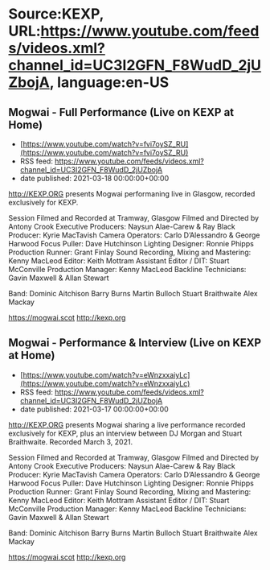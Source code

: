 # Source:KEXP, URL:https://www.youtube.com/feeds/videos.xml?channel_id=UC3I2GFN_F8WudD_2jUZbojA, language:en-US

## Mogwai - Full Performance (Live on KEXP at Home)
 - [https://www.youtube.com/watch?v=fvi7oySZ_RU](https://www.youtube.com/watch?v=fvi7oySZ_RU)
 - RSS feed: https://www.youtube.com/feeds/videos.xml?channel_id=UC3I2GFN_F8WudD_2jUZbojA
 - date published: 2021-03-18 00:00:00+00:00

http://KEXP.ORG presents Mogwai performaning live in Glasgow, recorded exclusively for KEXP.

Session Filmed and Recorded at Tramway, Glasgow
Filmed and Directed by Antony Crook
Executive Producers: Naysun Alae-Carew & Ray Black
Producer: Kyrie MacTavish
Camera Operators: Carlo D’Alessandro & George Harwood
Focus Puller: Dave Hutchinson
Lighting Designer: Ronnie Phipps
Production Runner: Grant Finlay
Sound Recording, Mixing and Mastering: Kenny MacLeod
Editor: Keith Mottram
Assistant Editor / DIT: Stuart McConville 
Production Manager: Kenny MacLeod
Backline Technicians: Gavin Maxwell & Allan Stewart

Band:
Dominic Aitchison
Barry Burns
Martin Bulloch
Stuart Braithwaite
Alex Mackay

https://mogwai.scot
http://kexp.org

## Mogwai - Performance & Interview (Live on KEXP at Home)
 - [https://www.youtube.com/watch?v=eWnzxxaiyLc](https://www.youtube.com/watch?v=eWnzxxaiyLc)
 - RSS feed: https://www.youtube.com/feeds/videos.xml?channel_id=UC3I2GFN_F8WudD_2jUZbojA
 - date published: 2021-03-17 00:00:00+00:00

http://KEXP.ORG presents Mogwai sharing a live performance recorded exclusively for KEXP, plus an interview between DJ Morgan and Stuart Braithwaite. Recorded March 3, 2021.

Session Filmed and Recorded at Tramway, Glasgow
Filmed and Directed by Antony Crook
Executive Producers: Naysun Alae-Carew & Ray Black
Producer: Kyrie MacTavish
Camera Operators: Carlo D’Alessandro & George Harwood
Focus Puller: Dave Hutchinson
Lighting Designer: Ronnie Phipps
Production Runner: Grant Finlay
Sound Recording, Mixing and Mastering: Kenny MacLeod
Editor: Keith Mottram
Assistant Editor / DIT: Stuart McConville 
Production Manager: Kenny MacLeod
Backline Technicians: Gavin Maxwell & Allan Stewart

Band:
Dominic Aitchison
Barry Burns
Martin Bulloch
Stuart Braithwaite
Alex Mackay

https://mogwai.scot
http://kexp.org

